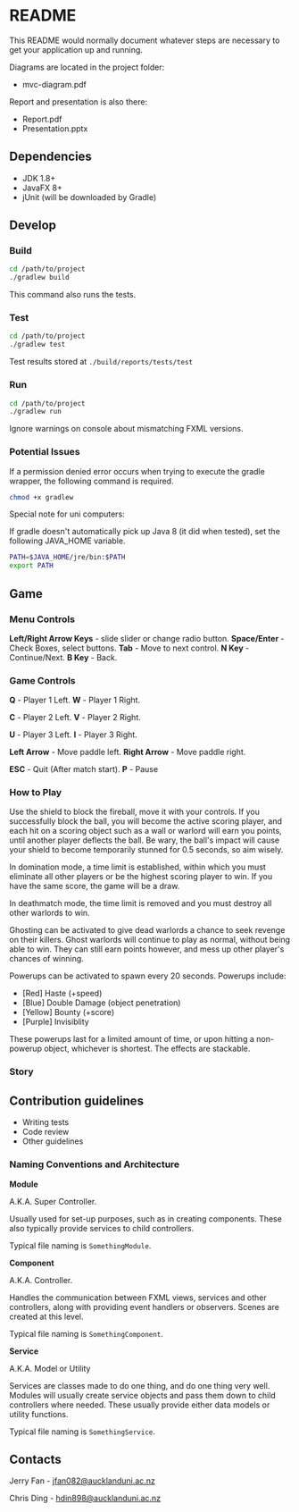 # README #

This README would normally document whatever steps are necessary to get your 
application up and running.

Diagrams are located in the project folder:
* mvc-diagram.pdf

Report and presentation is also there:
* Report.pdf
* Presentation.pptx

## Dependencies ##

* JDK 1.8+
* JavaFX 8+
* jUnit (will be downloaded by Gradle)

## Develop ##

### Build ###

```bash
cd /path/to/project
./gradlew build
```

This command also runs the tests.

### Test ###

```bash
cd /path/to/project
./gradlew test
```

Test results stored at ```./build/reports/tests/test```

### Run ###

```bash
cd /path/to/project
./gradlew run
```

Ignore warnings on console about mismatching FXML versions.

### Potential Issues ###

If a permission denied error occurs when trying to execute the gradle wrapper, 
the following command is required.

```bash
chmod +x gradlew
```

Special note for uni computers:

If gradle doesn't automatically pick up Java 8 (it did when tested), set the 
following JAVA_HOME variable.

```bash
PATH=$JAVA_HOME/jre/bin:$PATH
export PATH
```

## Game ##

### Menu Controls ###

__Left/Right Arrow Keys__ - slide slider or change radio button.
__Space/Enter__ - Check Boxes, select buttons.
__Tab__ - Move to next control.
__N Key__ - Continue/Next.
__B Key__ - Back.

### Game Controls ###

__Q__ - Player 1 Left.
__W__ - Player 1 Right.

__C__ - Player 2 Left.
__V__ - Player 2 Right.

__U__ - Player 3 Left.
__I__ - Player 3 Right.

__Left Arrow__ - Move paddle left.
__Right Arrow__ - Move paddle right.

__ESC__ - Quit (After match start).
__P__ - Pause

### How to Play ###

Use the shield to block the fireball, move it with your controls. If you 
successfully block the ball, you will become the active scoring player, and 
each hit on a scoring object such as a wall or warlord will earn you points, 
until another player deflects the ball. Be wary, the ball's impact will cause 
your shield to become temporarily stunned for 0.5 seconds, so aim wisely.

In domination mode, a time limit is established, within which you must 
eliminate all other players or be the highest scoring player to win. If you 
have the same score, the game will be a draw.

In deathmatch mode, the time limit is removed and you must destroy all other 
warlords to win.

Ghosting can be activated to give dead warlords a chance to seek revenge on 
their killers. Ghost warlords will continue to play as normal, without being 
able to win. They can still earn points however, and mess up other player's 
chances of winning.

Powerups can be activated to spawn every 20 seconds. Powerups include:

* [Red] Haste (+speed)
* [Blue] Double Damage (object penetration)
* [Yellow] Bounty (+score)
* [Purple] Invisiblity

These powerups last for a limited amount of time, or upon hitting a non-powerup 
object, whichever is shortest. The effects are stackable.

### Story ###

## Contribution guidelines ##

* Writing tests
* Code review
* Other guidelines

### Naming Conventions and Architecture ###

__Module__

A.K.A. Super Controller.

Usually used for set-up purposes, such as in creating components. These also 
typically provide services to child controllers.

Typical file naming is ```SomethingModule```.

__Component__

A.K.A. Controller.

Handles the communication between FXML views, services and other controllers, 
along with providing event handlers or observers. Scenes are created at this 
level.

Typical file naming is ```SomethingComponent```.

__Service__

A.K.A. Model or Utility

Services are classes made to do one thing, and do one thing very well. Modules 
will usually create service objects and pass them down to child controllers 
where needed. These usually provide either data models or utility functions.

Typical file naming is ```SomethingService```.

## Contacts ##

Jerry Fan - jfan082@aucklanduni.ac.nz

Chris Ding - hdin898@aucklanduni.ac.nz
